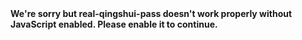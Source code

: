 <!DOCTYPE html><html lang="en"><head><meta charset="utf-8"><meta http-equiv="X-UA-Compatible" content="IE=edge"><meta name="viewport" content="width=device-width,initial-scale=1"><link rel="apple-touch-icon" sizes="180x180" href="apple-touch-icon.png"><!--[if IE]><link rel="icon" type="image/png" sizes="32x32" href="favicon-32x32.png"><![endif]--><link rel="icon" type="image/png" sizes="16x16" href="favicon-16x16.png"><link rel="manifest" href="manifest.json"><meta name="theme-color" content="#EDEDED"><title>微信</title><link href="css/app.b5bc2f4f.css" rel="preload" as="style"><link href="css/chunk-vendors.181da7e7.css" rel="preload" as="style"><link href="js/app.b93d665c.js" rel="preload" as="script"><link href="js/chunk-vendors.f570e10c.js" rel="preload" as="script"><link href="css/chunk-vendors.181da7e7.css" rel="stylesheet"><link href="css/app.b5bc2f4f.css" rel="stylesheet"><link rel="icon" type="image/png" sizes="32x32" href="img/icons/favicon-32x32.png"><link rel="icon" type="image/png" sizes="16x16" href="img/icons/favicon-16x16.png"><link rel="manifest" href="manifest.json"><meta name="theme-color" content="#4DBA87"><meta name="apple-mobile-web-app-capable" content="no"><meta name="apple-mobile-web-app-status-bar-style" content="default"><meta name="apple-mobile-web-app-title" content="real-qingshui-pass"><link rel="apple-touch-icon" href="img/icons/apple-touch-icon-152x152.png"><link rel="mask-icon" href="img/icons/safari-pinned-tab.svg" color="#4DBA87"><meta name="msapplication-TileImage" content="img/icons/msapplication-icon-144x144.png"><meta name="msapplication-TileColor" content="#000000"></head><body><noscript><strong>We're sorry but real-qingshui-pass doesn't work properly without JavaScript enabled. Please enable it to continue.</strong></noscript><div id="app"></div><script src="js/chunk-vendors.f570e10c.js"></script><script src="js/app.b93d665c.js"></script></body></html>
